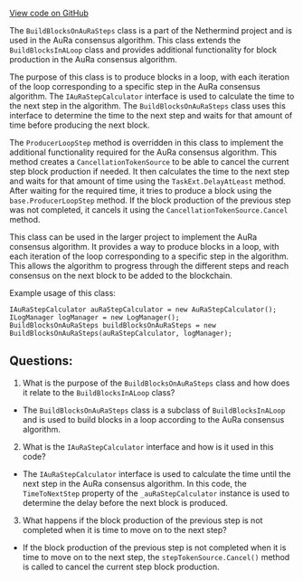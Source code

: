[View code on GitHub](https://github.com/NethermindEth/nethermind/src/Nethermind/Nethermind.Consensus.AuRa/AuraBlockProductionTrigger.cs)

The `BuildBlocksOnAuRaSteps` class is a part of the Nethermind project and is used in the AuRa consensus algorithm. This class extends the `BuildBlocksInALoop` class and provides additional functionality for block production in the AuRa consensus algorithm. 

The purpose of this class is to produce blocks in a loop, with each iteration of the loop corresponding to a specific step in the AuRa consensus algorithm. The `IAuRaStepCalculator` interface is used to calculate the time to the next step in the algorithm. The `BuildBlocksOnAuRaSteps` class uses this interface to determine the time to the next step and waits for that amount of time before producing the next block. 

The `ProducerLoopStep` method is overridden in this class to implement the additional functionality required for the AuRa consensus algorithm. This method creates a `CancellationTokenSource` to be able to cancel the current step block production if needed. It then calculates the time to the next step and waits for that amount of time using the `TaskExt.DelayAtLeast` method. After waiting for the required time, it tries to produce a block using the `base.ProducerLoopStep` method. If the block production of the previous step was not completed, it cancels it using the `CancellationTokenSource.Cancel` method. 

This class can be used in the larger project to implement the AuRa consensus algorithm. It provides a way to produce blocks in a loop, with each iteration of the loop corresponding to a specific step in the algorithm. This allows the algorithm to progress through the different steps and reach consensus on the next block to be added to the blockchain. 

Example usage of this class:

```
IAuRaStepCalculator auRaStepCalculator = new AuRaStepCalculator();
ILogManager logManager = new LogManager();
BuildBlocksOnAuRaSteps buildBlocksOnAuRaSteps = new BuildBlocksOnAuRaSteps(auRaStepCalculator, logManager);
```
## Questions: 
 1. What is the purpose of the `BuildBlocksOnAuRaSteps` class and how does it relate to the `BuildBlocksInALoop` class?
- The `BuildBlocksOnAuRaSteps` class is a subclass of `BuildBlocksInALoop` and is used to build blocks in a loop according to the AuRa consensus algorithm. 

2. What is the `IAuRaStepCalculator` interface and how is it used in this code?
- The `IAuRaStepCalculator` interface is used to calculate the time until the next step in the AuRa consensus algorithm. In this code, the `TimeToNextStep` property of the `_auRaStepCalculator` instance is used to determine the delay before the next block is produced.

3. What happens if the block production of the previous step is not completed when it is time to move on to the next step?
- If the block production of the previous step is not completed when it is time to move on to the next step, the `stepTokenSource.Cancel()` method is called to cancel the current step block production.